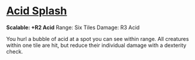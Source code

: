 # [Acid Splash](Acid%20Splash.md)
**Scalable: +R2 Acid**
Range: Six Tiles
Damage: R3 Acid

You hurl a bubble of acid at a spot you can see within range. All creatures within one tile are hit, but reduce their individual damage with a dexterity check.
